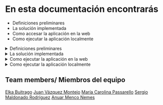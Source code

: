 

# En esta documentación encontrarás
- Definiciones preliminares
- La solución implementada
- Como accesar la aplicación en la web
- Como ejecutar la aplicación localmente


<details>
  <summary>  Definiciones preliminares </summary>

RAG (Retrieval-Augmented Generation) es un patrón de diseño/framework de Inteligencia Artificial diseñado para mejorar el rendimiento de los Grandes Modelos de Lenguaje (LLM). Su objetivo principal es proporcionar información precisa y verificable sin incurrir en altos costos computacionales o financieros asociados con el entrenamiento continuo de los modelos de lenguaje en nuevos datos.
La necesidad de RAG surgió debido a las limitaciones inherentes a los LLM. Aunque estos modelos son poderosos y capaces de generar respuestas impactantes, a menudo carecen de precisión y exactitud. Los LLM pueden entender las relaciones estadísticas entre las palabras, pero el significado real de estas palabras a menudo se pierde en el proceso. Además, los LLM a veces proporcionan información aleatoria y no relacionada en respuesta a consultas, también conocida como alucinaciones.

Para implementar la solución utilizamos Haystack. 
Haystack es un marco de PNL de un extremo a otro que permite crear aplicaciones impulsadas por LLM, modelos Transformer, búsqueda de vectores y mucho más.
Haystack se basa en el concepto de pipelines. Un pipeline es una estructura poderosa que realiza una tarea de PNL. Está formado por componentes conectados entre sí. Por ejemplo, puede conectar a Retriever y a PromptNode para crear un canal de respuesta generativa a preguntas que utilice sus propios datos.

Un pipeline de ejemplo consistiría en un RetrieverNode y un PromptNode. Cuando el pipeline se ejecuta con una consulta, el Retriever primero recupera el contexto relevante para la consulta de sus datos y luego PromptNode usa un LLM para generar la respuesta final.

## Construccion del ETL y RAG pipelines  


</details>
<details>
  <summary> La solución implementada</summary>

  ![Estructura de Q-A con Haystack para el proyecto](/image/DIAGRAMAQARELATORIA (3).png)

Para esta implementación se ha usado las siguientes plataformas/tecnologías/frameworks

Python, [Ploomber](https://ploomber.io/),`[FAISS](https://faiss.ai/index.html), [Haystack](https://haystack.deepset.ai/), [Chainlit](https://docs.chainlit.io/get-started/overview), [Docker](https://www.docker.com/), 


## Aplicación de preguntas y respuestas de sentencias de corte de Colombia usando Haystack


### Objetivo:

Construir una aplicación que pueda realizar preguntas relacionadas a decisiones y  jurisprudencia de las cortes de Colombia usando Haystack como framework de desarrollo de aplicaciones de uso de modelos de lenguaje grande (LLM)

#### Conjunto de datos Fuente:
Subconjunto de sentencias de la relatoría de cortes de Colombia
Enlace del website de la relatoria: [Relatorìa de Colombia](https://www.corteconstitucional.gov.co/relatoria/)


Se ha realizado una primera etapa de implementación y se espera continuar en un segunda etapa

- Uso de un subconjunto de ? sentencias representativas del año 2022
- Uso de la biblioteca FAISS para almacenar los documentos de sentencia indexados y vectorizados
- Uso de GPT-4 de OpenAI como modelo de lenguaje grande para hacer preguntas sobre el conjunto de sentencias
- Desarrollo de un script que descarga las sentencias de la corte desde el sitio web de la relatoría en formato RTF y las transforma en archivos de texto
- Desarrollo de un script que indexa y almacena las sentencias en un FAISS Document Store usando Haystack como framework
- Desarrollo de un script que carga el FAISS Document Store previamente generado para realizar preguntas usando Haystack como framework
- Desarrollo de un aplicación de Chainlit 
- Creación de un contenedor de Docker que encapsula la solución a ser desplegada en la nube de Ploomber
- Creación de un pipeline de Ploomber para desplegar la solución a la nube de Ploomber

Este repositorio mantiene tanto los scripts mencionados anteriormente como los archivos asociados al FAISS Document Store con las sentencias seleccionadas como prueba, estos son: 
Faiss_document_store.db, my_index.faiss y my_config.json

#### El repositorio se ha organizado en las carpetas

![Organizacion](image.png). 

- En la carpeta - app -se encuentra el script app.py, que contiene ctanto el proceso de la indexación de las sentencias como el script que realiza las preguntas, ambos construidos con Haystack, como la interfaz de usuario construida usando Chaintlit
- En la carpeta - etl - se encuentra el script extract.py que realiza la descarga de las sentencias del sitio web de la relatoria en formato rtf y los convierte a documentos en formato texto
- En la carpeta indexing_QA, se encuentran los scripts indexing_documents.py y qa_generation.py los cuales realizan por separado los procesos de indexacion de las sentencias y el proceso de preguntas 

El siguiente diagrama proporciona una explicacion básica acerca de la estructura del proyecto:



Para poder ejecutar la descarga automatica de documentos es necesario ejecutar el archivo `extract.py`

Este contiene todas las funciones necesarias para la descarga automática de documentos, que en este proyecto, son sentencias del pais de Colombia, las cuales se descargan del siguiente sitio:

[https://www.corteconstitucional.gov.co/relatoria/]()

</details>

<details>
  <summary>  Como ejecutar la aplicación en la web </summary>

</details>

<details>
  <summary>  Como ejecutar la aplicación localmente </summary>  


</details>






## Team members/ Miembros del equipo

[Elka Buitrago](https://github.com/elkabuitrago)
[Juan Vázquez Montejo](https://github.com/juanvazqmont)
[María Carolina Passarello](https://github.com/caropass)
[Sergio Maldonado Rodríguez](https://github.com/SergioRodMa)
[Anuar Menco Nemes](https://github.com/anuarmenco)
